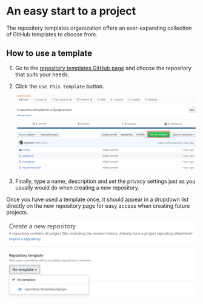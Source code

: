 # An easy start to a project

The repository templates organization offers an ever-expanding
collection of GitHub templates to choose from.

## How to use a template

1. Go to the [repository templates GitHub page][github-page] and choose
   the repository that suits your needs.
2. Click the `Use this template` button.

   ![image of the button](/assets/images/use_this_template.png)

3. Finally, type a name, description and set the privacy settings
   just as you usually would do when creating a new repository.

Once you have used a template once, it should appear in a dropdown
list directly on the new repository page for easy access when creating
future projects.

![image of dropdown list containing template](/assets/images/dropdown_templates.png)


[github-page]: https://github.com/repository-templates
